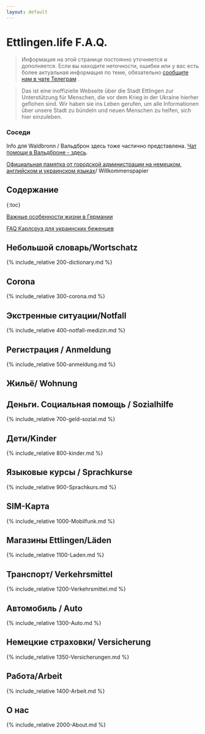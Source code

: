 ```yaml
---
layout: default
---
```

# Ettlingen.life F.A.Q.


>Информация на этой странице постоянно уточняется и дополняется. Если вы находите неточности, ошибки или у вас есть более актуальная информация по теме, обязательно [сообщите нам в чате Телеграм](https://t.me/ettlingen_help) .

> Das ist eine inoffizielle Webseite über die Stadt Ettlingen zur Unterstützung für Menschen, die vor dem Krieg in der Ukraine hierher geflohen sind. Wir haben sie ins Leben gerufen, um alle Informationen über unsere Stadt zu bündeln und neuen Menschen zu helfen, sich hier einzuleben.

### Соседи
Info для Waldbronn / Вальдброн здесь тоже частично представлена. [Чат помощи в Вальдброне - здесь](https://t.me/+ASBQltfIvPk2ZjNi).


[Официальная памятка от городской администрации на немецком, английском и украинском языках](https://www.ettlingen.de/willkommen)/ Willkommenspapier

## Содержание 
{:toc}

[Важные особенности жизни в Германии](https://www.notion.so/9ae0a265ce894c9bb8c9e5876db76d02)

[FAQ Карлсруэ для украинских беженцев](https://ukraine-karlsruhe.github.io/FAQ/)

## Небольшой словарь/Wortschatz
{% include_relative 200-dictionary.md %}

## Corona
{% include_relative 300-corona.md %}

## Экстренные ситуации/Notfall
{% include_relative 400-notfall-medizin.md %}

## Регистрация / Anmeldung
{% include_relative  500-anmeldung.md %}

## Жильё/ Wohnung

## Деньги. Социальная помощь / Sozialhilfe

{% include_relative  700-geld-sozial.md %}

## Дети/Kinder

{% include_relative  800-kinder.md %}

## Языковые курсы / Sprachkurse

{% include_relative 900-Sprachkurs.md %}


## SIM-Карта


{% include_relative 1000-Mobilfunk.md %}

## Магазины Ettlingen/Läden


{% include_relative 1100-Laden.md %}

## Транспорт/ Verkehrsmittel


{% include_relative 1200-Verkehrsmittel.md %}

## Автомобиль / Auto


{% include_relative 1300-Auto.md %}

## Немецкие страховки/ Versicherung


{% include_relative 1350-Versicherungen.md %}

## Работа/Arbeit


{% include_relative 1400-Arbeit.md %}

## О нас

{% include_relative 2000-About.md %}
